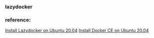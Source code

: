 ### lazydocker 



### reference:
[Install Lazydocker on Ubuntu 20.04](https://lindevs.com/install-lazydocker-on-ubuntu/)
[Install Docker CE on Ubuntu 20.04](https://lindevs.com/install-docker-ce-on-ubuntu/)